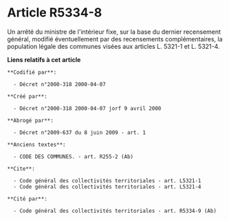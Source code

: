 # Article R5334-8

Un arrêté du ministre de l'intérieur fixe, sur la base du dernier recensement général, modifié éventuellement par des
recensements complémentaires, la population légale des communes visées aux articles L. 5321-1 et L. 5321-4.

**Liens relatifs à cet article**

	**Codifié par**:

	  - Décret n°2000-318 2000-04-07

	**Créé par**:

	  - Décret n°2000-318 2000-04-07 jorf 9 avril 2000

	**Abrogé par**:

	  - Décret n°2009-637 du 8 juin 2009 - art. 1

	**Anciens textes**:

	  - CODE DES COMMUNES. - art. R255-2 (Ab)

	**Cite**:

	  - Code général des collectivités territoriales - art. L5321-1
	  - Code général des collectivités territoriales - art. L5321-4

	**Cité par**:

	  - Code général des collectivités territoriales - art. R5334-9 (Ab)
